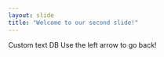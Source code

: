```yaml
---
layout: slide
title: "Welcome to our second slide!"
---
```

Custom text DB
Use the left arrow to go back!
